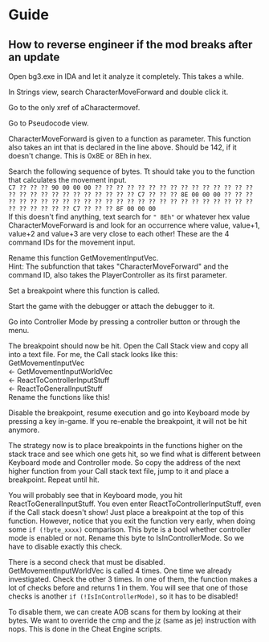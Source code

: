 # Guide

## How to reverse engineer if the mod breaks after an update

Open bg3.exe in IDA and let it analyze it completely. This takes a while.

In Strings view, search CharacterMoveForward and double click it.

Go to the only xref of aCharactermovef.

Go to Pseudocode view.

CharacterMoveForward is given to a function as parameter. This function also takes an int that is
declared in the line above. Should be 142, if it doesn't change. This is 0x8E or 8Eh in hex.

Search the following sequence of bytes. Tt should take you to the function that calculates the
movement input.  
```C7 ?? ?? ?? 90 00 00 00 ?? ?? ?? ?? ?? ?? ?? ?? ?? ?? ?? ?? ?? ?? ?? ?? ?? ?? ?? ?? ?? ?? ?? ?? ?? ?? ?? C7 ?? ?? ?? 8E 00 00 00 ?? ?? ?? ?? ?? ?? ?? ?? ?? ?? ?? ?? ?? ?? ?? ?? ?? ?? ?? ?? ?? ?? ?? ?? ?? ?? ?? ?? ?? ?? ?? ?? C7 ?? ?? ?? 8F 00 00 00```  
If this doesn't find anything, text search for ```" 8Eh"``` or whatever hex value CharacterMoveForward is
and look for an occurrence where value, value+1, value+2 and value+3 are very close to each other!
These are the 4 command IDs for the movement input.

Rename this function GetMovementInputVec.  
Hint: The subfunction that takes "CharacterMoveForward" and the command ID, also takes the
PlayerController as its first parameter.

Set a breakpoint where this function is called.

Start the game with the debugger or attach the debugger to it.

Go into Controller Mode by pressing a controller button or through the menu.

The breakpoint should now be hit. Open the Call Stack view and copy all into a text file.
For me, the Call stack looks like this:  
    GetMovementInputVec  
    <- GetMovementInputWorldVec  
    <- ReactToControllerInputStuff  
    <- ReactToGeneralInputStuff  
Rename the functions like this!

Disable the breakpoint, resume execution and go into Keyboard mode by pressing a key in-game.
If you re-enable the breakpoint, it will not be hit anymore.

The strategy now is to place breakpoints in the functions higher on the stack trace and see which
one gets hit, so we find what is different between Keyboard mode and Controller mode.
So copy the address of the next higher function from your Call stack text file, jump to it and
place a breakpoint. Repeat until hit.

You will probably see that in Keyboard mode, you hit ReactToGeneralInputStuff.
You even enter ReactToControllerInputStuff, even if the Call stack doesn't show!
Just place a breakpoint at the top of this function.
However, notice that you exit the function very early, when doing some ```if (!byte_xxxx)```
comparison.
This byte is a bool whether controller mode is enabled or not.
Rename this byte to IsInControllerMode.
So we have to disable exactly this check.

There is a second check that must be disabled.
GetMovementInputWorldVec is called 4 times. One time we already investigated.
Check the other 3 times. In one of them, the function makes a lot of checks before and returns 1 in
them.
You will see that one of those checks is another ```if (!IsInControllerMode)```, so it has to be
disabled!

To disable them, we can create AOB scans for them by looking at their bytes.
We want to override the cmp and the jz (same as je) instruction with nops.
This is done in the Cheat Engine scripts.
